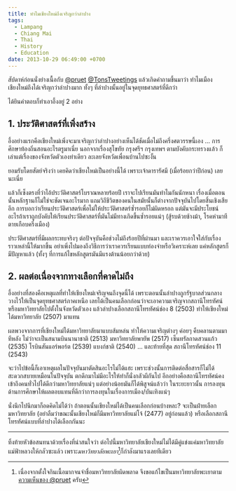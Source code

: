 ```yaml
---
title: ทำไมเชียงใหม่ถึงเจริญกว่าลำปาง
tags:
  - Lampang
  - Chiang Mai
  - Thai
  - History
  - Education
date: 2013-10-29 06:49:00 +0700
---
```


สัปดาห์ก่อนนั่งย่างเนื้อกับ [@pruet][] [@TonsTweetings][] แล้วเกิดคำถามขึ้นมาว่า ทำไมเมืองเชียงใหม่ถึงได้เจริญกว่าลำปางมาก ทั้งๆ ที่ลำปางนั้นอยู่ในจุดยุทธศาสตร์ที่ดีกว่า

ได้ยินคำตอบก็ทำเอาอึ้งอยู่ 2 อย่าง

## 1. ประวัติศาสตร์ที่เพิ่งสร้าง

อึ้งอย่างแรกคือเชียงใหม่เพิ่งจะมาเจริญกว่าลำปางอย่างเห็นได้ชัดเมื่อไม่ถึงครึ่งศตวรรษนี้เอง ... การศึกษาท้องถิ่นสอนอะไรตรูมาเนี่ย นอกจากเรื่องสุโขทัย กรุงศรีฯ กรุงเทพฯ ตามบังคับกระทรวงแล้ว ก็เล่าแต่เรื่องของจังหวัดตัวเองท่าเดียว ละเลยจังหวัดเพื่อนบ้านไปซะงั้น

ยอมรับโดยสัตย์จริงว่า เคยคิดว่าเชียงใหม่เป็นอย่างนี้ได้ เพราะเจ้าดารารัศมี (เมื่อร้อยกว่าปีก่อน) เลยนะเนี่ย

แล้วก็เซ็งตรงที่ว่าไอ้ประวัติศาสตร์โบราณหลายร้อยปี เราจะไปเรียนมันทำไมกันนักหนา เรื่องเมื่อตอนนั้นหลักฐานก็ไม่ใช่จะชัดเจนอะไรมาก แถมวิถีชีวิตของคนในสมัยนั้นก็ต่างจากปัจจุบันไปโดยสิ้นเชิงเสียอีก การบอกว่าเรียนประวัติศาสตร์เพื่อไม่ให้ประวัติศาสตร์ซ้ำรอยก็ไม่ผิดหรอก แต่มันจะมีประโยชน์อะไรถ้าเราถูกบังคับให้เรียนประวัติศาสตร์ที่มันไม่มีทางเกิดขึ้นซ้ำรอยแน่ๆ (สู้รบด้วยช้างม้า, โรคห่ามาทีตายเกือบครึ่งเมือง)

ประวัติศาสตร์ที่มีผลกระทบจริงๆ ต่อปัจจุบันคือช่วงไม่ถึงร้อยปีที่ผ่านมา และเราควรเอาใจใส่กับเรื่องราวเหล่านี้ให้มากขึ้น อย่าเพิ่งไปมองถึงวิธีการว่าเราควรเรียนแบบท่องจำหรือวิเคราะห์เลย แค่หลักสูตรก็มีปัญหาแล้ว (ทั้งๆ ที่การแก้ไขหลักสูตรมันมีแรงต้านน้อยกว่าด้วย)


## 2. ผลต่อเนื่องจากทางเลือกที่คาดไม่ถึง

อึ้งอย่างที่สองคือเหตุผลที่ทำให้เชียงใหม่เจริญจนถึงจุดนี้ได้ เพราะตอนนั้นลำปางถูกรัฐบาลส่วนกลางวางไว้ให้เป็นจุดยุทธศาสตร์ภาคเหนือ เลยได้เป็นคนเลือกก่อนว่าจะเอาความเจริญจากสถานีโทรทัศน์หรือมหาวิทยาลัยไปตั้งในจังหวัดตัวเอง แล้วลำปางเลือกสถานีโทรทัศน์ช่อง 8 (2503) ทำให้เชียงใหม่ได้มหาวิทยาลัย (2507) มาแทน

ผลพวงจากการที่เชียงใหม่ได้มหาวิทยาลัยมาแบบส้มหล่น ทำให้ความเจริญต่างๆ ค่อยๆ คืบคลานตามมาทีหลัง ไม่ว่าจะเป็นสนามบินนานาชาติ (2513) มหาวิทยาลัยพายัพ (2517) เซ็นทรัลกาดสวนแก้ว (2535) โรบินสันแอร์พอร์ต (2539) แบงก์ชาติ (2540) ... และท้ายที่สุด สถานีโทรทัศน์ช่อง 11 (2543)

จะว่าไปข้อนี้ก็เอาเหตุผลในปัจจุบันมาตัดสินอะไรไม่ได้แฮะ เพราะช่วงนั้นการติดต่อสื่อสารก็ไม่ได้สะดวกสบายเหมือนในปัจจุบัน ตกดึกมาไม่มีอะไรให้ทำก็นั่งกลัวผีกันไป อีกอย่างคือสถานีโทรทัศน์คงเข้าถึงคนทั่วไปได้ดีกว่ามหาวิทยาลัยแน่ๆ แต่อย่างน้อยมันก็ได้พิสูจน์แล้วว่า ในระยะยาวนั้น การลงทุนด้านการศึกษาให้ผลตอบแทนที่ดีกว่าการลงทุนในเรื่องการเมือง/บันเทิงแน่ๆ

นั่งนึกไปนึกมาก็อดคิดไม่ได้ว่า ถ้าตอนนั้นเชียงใหม่ได้เป็นคนเลือกก่อนบ้างหละ? จะเป็นฝ่ายเลือกมหาวิทยาลัย (อย่าลืมว่าขณะนั้นเชียงใหม่ก็มีมหาวิทยาลัยแม่โจ้ (2477) อยู่ก่อนแล้ว) หรือเลือกสถานีโทรทัศน์แบบที่ลำปางได้เลือกกันนะ

---

ทิ้งท้ายหัวข้อสนทนาด้วยเรื่องที่น่าสนใจว่า ต่อไปนี้มหาวิทยาลัยเชียงใหม่ไม่ได้มีคู่แข่งแค่มหาวิทยาลัยแม่ฟ้าหลวงให้กลัวซะแล้ว เพราะ*มหาวิทยาลัยพะเยา*[^1]ก็กำลังมาแรงเลยทีเดียว


[^1]: เนื่องจากตั้งใจกินเนื้อมากจนจำชื่อมหาวิทยาลัยผิดพลาด จึงขอแก้ไขเป็นมหาวิทยาลัยพะเยาตาม[ความเห็นของ @pruet][thread g+] ครับ


[@pruet]: //twitter.com/pruet
[@TonsTweetings]: //twitter.com/TonsTweetings

[thread g+]: //plus.google.com/116645060607659061902/posts/3o2UN9wqtmU
